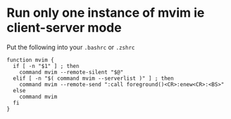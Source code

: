 # Run only one instance of mvim ie client-server mode

Put the following into your `.bashrc` or `.zshrc`

```
function mvim {
  if [ -n "$1" ] ; then
    command mvim --remote-silent "$@"
  elif [ -n "$( command mvim --serverlist )" ] ; then
    command mvim --remote-send ":call foreground()<CR>:enew<CR>:<BS>"
  else
    command mvim
  fi
}
```
